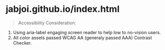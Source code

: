 # jabjoi.github.io/index.html

> Accessibility Consideration:
  1. Using aria-label engaging screen reader to help low to no-vision users.
  2. All color assets passed WCAG AA (generaly passed AAA) Contrast Checker.
  
